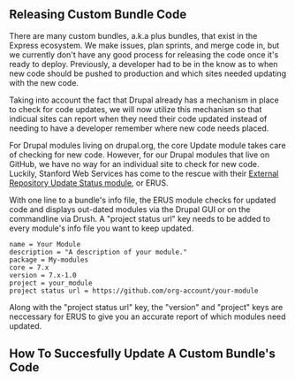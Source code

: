 ## Releasing Custom Bundle Code

There are many custom bundles, a.k.a plus bundles, that exist in the Express ecosystem. We make issues, plan sprints, and merge code in, but we currently don't have any good process for releasing the code once it's ready to deploy. Previously, a developer had to be in the know as to when new code should be pushed to production and which sites needed updating with the new code.

Taking into account the fact that Drupal already has a mechanism in place to check for code updates, we will now utilize this mechanism so that indicual sites can report when they need their code updated instead of needing to have a developer remember where new code needs placed. 

For Drupal modules living on drupal.org, the core Update module takes care of checking for new code. However, for our Drupal modules that live on GitHub, we have no way for an individual site to check for new code. Luckily, Stanford Web Services has come to the rescue with their [External Repository Update Status module](https://github.com/SU-SWS/erus), or ERUS.

With one line to a bundle's info file, the ERUS module checks for updated code and displays out-dated modules via the Drupal GUI or on the commandline via Drush. A "project status url" key needs to be added to every module's info file you want to keep updated. 

```
name = Your Module
description = "A description of your module."
package = My-modules
core = 7.x
version = 7.x-1.0
project = your_module
project status url = https://github.com/org-account/your-module
```

Along with the "project status url" key, the "version" and "project" keys are neccessary for ERUS to give you an accurate report of which modules need updated.

## How To Succesfully Update A Custom Bundle's Code



